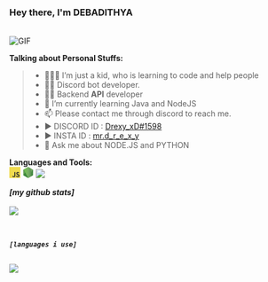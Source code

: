### Hey there, I'm DEBADITHYA

<br>

<img height="250" align="" alt="GIF" src="https://c.tenor.com/1mwdqr51emcAAAAM/test-typing.gif" />

**Talking about Personal Stuffs:**

> - 👨🏽‍💻 I’m just a kid, who is learning to code and help people <br>
> - 👨🏽‍ Discord bot developer. <br>
> - 👨🏽‍ Backend **API** developer <br>
> - 🌱 I’m currently learning Java and NodeJS <br>
> - 📫 Please contact me through discord to reach me.<br>
> - ▶️ DISCORD ID : [Drexy_xD#1598](https://discord.com/users/983787597627273267)<br>
> - ▶️ INSTA ID : [mr.d_r_e_x_y](https://www.instagram.com/mr.d_r_e_x_y/)
> - 💬 Ask me about NODE.JS and PYTHON

**Languages and Tools:**  
<code><img height="20" src="https://raw.githubusercontent.com/github/explore/80688e429a7d4ef2fca1e82350fe8e3517d3494d/topics/javascript/javascript.png"></code>
<code><img height="20" src="https://raw.githubusercontent.com/github/explore/80688e429a7d4ef2fca1e82350fe8e3517d3494d/topics/nodejs/nodejs.png"></code>
<code><img height="20" src="https://upload.wikimedia.org/wikipedia/commons/thumb/0/0a/Python.svg/1200px-Python.svg.png"></code>



***[my github stats]***<br><br>
<code><img height="150" src="https://github-readme-stats.vercel.app/api?username=DREXYOP&show_icons=true&theme=radical&count_private=true&include_all_commits=true">

***[languages i use]***<br><br>
<code><img height="100"
src ="https://github-readme-stats.vercel.app/api/top-langs/?username=DREXYOP&theme=radical&layout=compact"></code>
